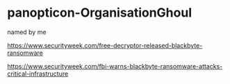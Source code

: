# panopticon-OrganisationGhoul

named by me

https://www.securityweek.com/free-decryptor-released-blackbyte-ransomware

https://www.securityweek.com/fbi-warns-blackbyte-ransomware-attacks-critical-infrastructure
